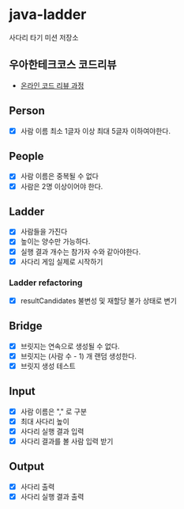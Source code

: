 # java-ladder

사다리 타기 미션 저장소

## 우아한테크코스 코드리뷰

- [온라인 코드 리뷰 과정](https://github.com/woowacourse/woowacourse-docs/blob/master/maincourse/README.md)

## Person

- [x] 사람 이름 최소 1글자 이상 최대 5글자 이하여야한다.

## People

- [x] 사람 이름은 중복될 수 없다
- [x] 사람은 2명 이상이어야 한다.

## Ladder

- [x] 사람들을 가진다
- [x] 높이는 양수만 가능하다.
- [x] 실행 결과 개수는 참가자 수와 같아야한다.
- [x] 사다리 게임 실제로 시작하기

### Ladder refactoring
- [x] resultCandidates 불변성 및 재할당 불가 상태로 변기

## Bridge
- [x] 브릿지는 연속으로 생성될 수 없다.
- [x] 브릿지는 (사람 수 - 1) 개 랜덤 생성한다.
- [x] 브릿지 생성 테스트

## Input
- [x] 사람 이름은 "," 로 구분
- [x] 최대 사다리 높이
- [x] 사다리 실행 결과 입력
- [x] 사다리 결과를 볼 사람 입력 받기

## Output
- [x] 사다리 출력
- [x] 사다리 실행 결과 출력
